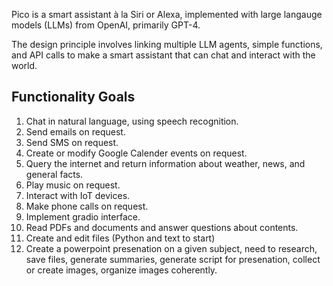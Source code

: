 Pico is a smart assistant à la Siri or Alexa, implemented with large langauge models (LLMs) from OpenAI, primarily GPT-4.

The design principle involves linking multiple LLM agents, simple functions, and API calls to make a smart assistant that can chat and interact with the world.

## Functionality Goals
1. Chat in natural language, using speech recognition.
2. Send emails on request.
3. Send SMS on request.
4. Create or modify Google Calender events on request.
5. Query the internet and return information about weather, news, and general facts.
6. Play music on request.
7. Interact with IoT devices.
8. Make phone calls on request.
9. Implement gradio interface.
10. Read PDFs and documents and answer questions about contents.
11. Create and edit files (Python and text to start)
12. Create a powerpoint presenation on a given subject, need to research, save files, generate summaries, generate script for presenation, collect or create images, organize images coherently.

